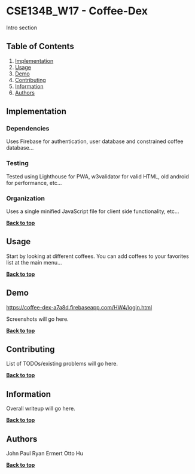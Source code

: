 # CSE134B_W17 - Coffee-Dex

Intro section

## Table of Contents

1. [Implementation](#implementation)
1. [Usage](#usage)
1. [Demo](#demo)
1. [Contributing](#contributing)
1. [Information](#information)
1. [Authors](#authors)


## Implementation

### Dependencies

Uses Firebase for authentication, user database and constrained coffee database...

### Testing

Tested using Lighthouse for PWA, w3validator for valid HTML, old android for performance, etc...

### Organization

Uses a single minified JavaScript file for client side functionality, etc...

**[Back to top](#table-of-contents)**

## Usage

Start by looking at different coffees. You can add coffees to your favorites list at the main menu...

**[Back to top](#table-of-contents)**

## Demo

https://coffee-dex-a7a8d.firebaseapp.com/HW4/login.html

Screenshots will go here.

**[Back to top](#table-of-contents)**

## Contributing

List of TODOs/existing problems will go here.

**[Back to top](#table-of-contents)**

## Information

Overall writeup will go here.

**[Back to top](#table-of-contents)**

## Authors

John Paul
Ryan Ermert
Otto Hu

**[Back to top](#table-of-contents)**
